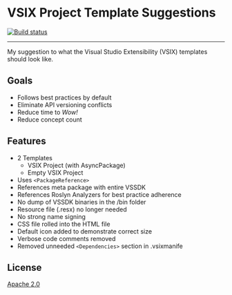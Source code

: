 # VSIX Project Template Suggestions

[![Build status](https://ci.appveyor.com/api/projects/status/ox04djmajibm3qqv?svg=true)](https://ci.appveyor.com/project/madskristensen/imagesprites)

---------------------------------------

My suggestion to what the Visual Studio Extensibility (VSIX) templates should look like.

## Goals

* Follows best practices by default
* Eliminate API versioning conflicts
* Reduce time to *Wow!*
* Reduce concept count


## Features

* 2 Templates
  * VSIX Project (with AsyncPackage)
  * Empty VSIX Project
* Uses `<PackageReference>`
* References meta package with entire VSSDK
* References Roslyn Analyzers for best practice adherence
* No dump of VSSDK binaries in the /bin folder
* Resource file (.resx) no longer needed
* No strong name signing
* CSS file rolled into the HTML file
* Default icon added to demonstrate correct size
* Verbose code comments removed
* Removed unneeded `<Dependencies>` section in .vsixmanife

## License
[Apache 2.0](LICENSE)